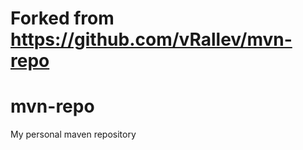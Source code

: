 Forked from https://github.com/vRallev/mvn-repo
===============================================


mvn-repo
========

My personal maven repository
